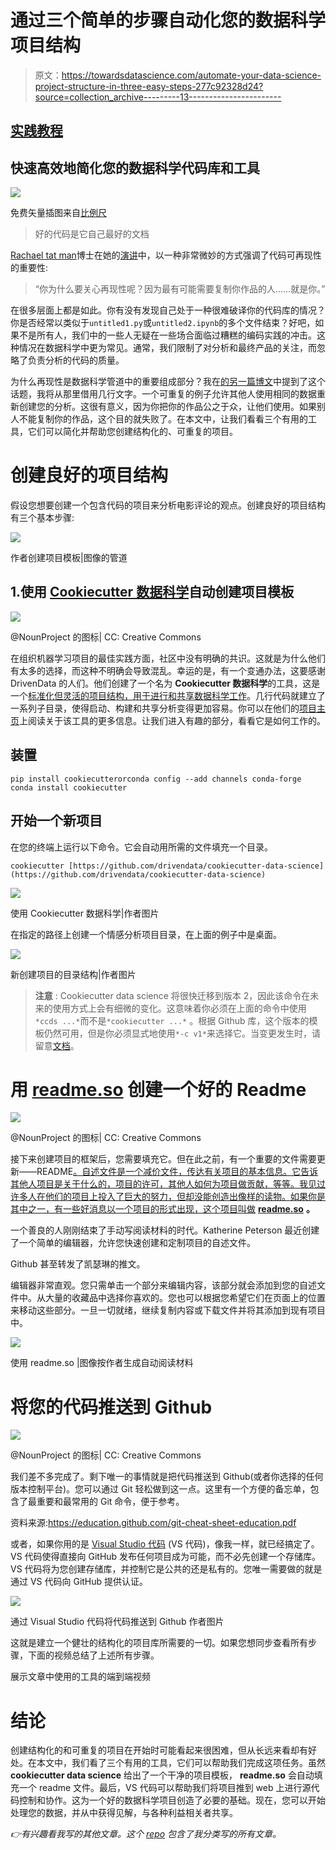 # 通过三个简单的步骤自动化您的数据科学项目结构

> 原文：<https://towardsdatascience.com/automate-your-data-science-project-structure-in-three-easy-steps-277c92328d24?source=collection_archive---------13----------------------->

## [实践教程](https://towardsdatascience.com/tagged/hands-on-tutorials)

## 快速高效地简化您的数据科学代码库和工具

![](img/365fc65144e127440174c6f50568c95f.png)

免费矢量插图来自[比例尺](https://2.flexiple.com/scale/all-illustrations?search=code&gender-option-field=Female%7CMale%7CBoth)

> 好的代码是它自己最好的文档

[Rachael tat man](https://twitter.com/rctatman?ref_src=twsrc%5Egoogle%7Ctwcamp%5Eserp%7Ctwgr%5Eauthor)博士在她的[演讲](http://www.rctatman.com/files/Tatman_2018_ReproducibleML.pdf)中，以一种非常微妙的方式强调了代码可再现性的重要性:

> “你为什么要关心再现性呢？因为最有可能需要复制你作品的人……就是你。”

在很多层面上都是如此。你有没有发现自己处于一种很难破译你的代码库的情况？你是否经常以类似于`untitled1.py`或`untitled2.ipynb`的多个文件结束？好吧，如果不是所有人，我们中的一些人无疑在一些场合面临过糟糕的编码实践的冲击。这种情况在数据科学中更为常见。通常，我们限制了对分析和最终产品的关注，而忽略了负责分析的代码的质量。

为什么再现性是数据科学管道中的重要组成部分？我在[的另一篇博文](/getting-more-out-of-your-kaggle-notebooks-fb2530ece942?sk=99d718e3b75d8de58e4c1fb23cdc09c4)中提到了这个话题，我将从那里借用几行文字。一个可重复的例子允许其他人使用相同的数据重新创建您的分析。这很有意义，因为你把你的作品公之于众，让他们使用。如果别人不能复制你的作品，这个目的就失败了。在本文中，让我们看看三个有用的工具，它们可以简化并帮助您创建结构化的、可重复的项目。

# 创建良好的项目结构

假设您想要创建一个包含代码的项目来分析电影评论的观点。创建良好的项目结构有三个基本步骤:

![](img/537f1ccc3ab47bc93aca844149a0c537.png)

作者创建项目模板|图像的管道

## 1.使用 [Cookiecutter 数据科学](https://github.com/drivendata/cookiecutter-data-science)自动创建项目模板

![](img/6d395773ebd9907338a54d4398b748ae.png)

@NounProject 的图标| CC: Creative Commons

在组织机器学习项目的最佳实践方面，社区中没有明确的共识。这就是为什么他们有太多的选择，而这种不明确会导致混乱。幸运的是，有一个变通办法，这要感谢 DrivenData 的人们。他们创建了一个名为 **Cookiecutter 数据科学**的工具，这是一个[标准化但灵活的项目结构，用于进行和共享数据科学工作](https://github.com/drivendata/cookiecutter-data-science)。几行代码就建立了一系列子目录，使得启动、构建和共享分析变得更加容易。你可以在他们的[项目主页](http://drivendata.github.io/cookiecutter-data-science/)上阅读关于该工具的更多信息。让我们进入有趣的部分，看看它是如何工作的。

## 装置

```
pip install cookiecutterorconda config --add channels conda-forge
conda install cookiecutter
```

## 开始一个新项目

在您的终端上运行以下命令。它会自动用所需的文件填充一个目录。

```
cookiecutter [https://github.com/drivendata/cookiecutter-data-science](https://github.com/drivendata/cookiecutter-data-science)
```

![](img/abf713bf2a74c89866c65eafdee391e7.png)

使用 Cookiecutter 数据科学|作者图片

在指定的路径上创建一个情感分析项目目录，在上面的例子中是桌面。

![](img/40c270c2314f1e1e3bbb507992ceef3e.png)

新创建项目的目录结构|作者图片

> **注意** : Cookiecutter data science 将很快迁移到版本 2，因此该命令在未来的使用方式上会有细微的变化。这意味着你必须在上面的命令中使用`*ccds ...*`而不是`*cookiecutter ...*` 。根据 Github 库，这个版本的模板仍然可用，但是你必须显式地使用`*-c v1*`来选择它。当变更发生时，请留意[文档](https://github.com/drivendata/cookiecutter-data-science#new-version-of-cookiecutter-data-science)。

# 用 [readme.so](https://readme.so/) 创建一个好的 Readme

![](img/e33330bf780ba5441ed0651689980604.png)

@NounProject 的图标| CC: Creative Commons

接下来创建项目的框架后，您需要填充它。但在此之前，有一个重要的文件需要更新——README[。自述文件是一个减价文件，传达有关项目的基本信息。它告诉其他人项目是关于什么的，项目的许可，其他人如何为项目做贡献，等等。我见过许多人在他们的项目上投入了巨大的努力，但却没能创造出像样的读物。如果你是其中之一，有一些好消息以一个项目的形式出现，这个项目叫做](https://docs.github.com/en/github/creating-cloning-and-archiving-repositories/creating-a-repository-on-github/about-readmes) [**readme.so**](https://readme.so/) **。**

一个善良的人刚刚结束了手动写阅读材料的时代。Katherine Peterson 最近创建了一个简单的编辑器，允许您快速创建和定制项目的自述文件。

Github 甚至转发了凯瑟琳的推文。

编辑器非常直观。您只需单击一个部分来编辑内容，该部分就会添加到您的自述文件中。从大量的收藏品中选择你喜欢的。您也可以根据您希望它们在页面上的位置来移动这些部分。一旦一切就绪，继续复制内容或下载文件并将其添加到现有项目中。

![](img/bfdabf09fc5fc64625b083f10735a092.png)

使用 readme.so |图像按作者生成自动阅读材料

# 将您的代码推送到 Github

![](img/4d9f1036166b3a890b94ea934ba5b741.png)

@NounProject 的图标| CC: Creative Commons

我们差不多完成了。剩下唯一的事情就是把代码推送到 Github(或者你选择的任何版本控制平台)。您可以通过 Git 轻松做到这一点。这里有一个方便的备忘单，包含了最重要和最常用的 Git 命令，便于参考。

资料来源:https://education.github.com/git-cheat-sheet-education.pdf

或者，如果你用的是 [Visual Studio 代码](https://code.visualstudio.com/) (VS 代码)，像我一样，就已经搞定了。VS 代码使得直接向 GitHub 发布任何项目成为可能，而不必先创建一个存储库。VS 代码将为您创建存储库，并控制它是公共的还是私有的。您唯一需要做的就是通过 VS 代码向 GitHub 提供认证。

![](img/b7769881170cf398acb01343482fce62.png)

通过 Visual Studio 代码将代码推送到 Github 作者图片

这就是建立一个健壮的结构化的项目库所需要的一切。如果您想同步查看所有步骤，下面的视频总结了上述所有步骤。

展示文章中使用的工具的端到端视频

# 结论

创建结构化的和可重复的项目在开始时可能看起来很困难，但从长远来看却有好处。在本文中，我们看了三个有用的工具，它们可以帮助我们完成这项任务。虽然 **cookiecutter data science** 给出了一个干净的项目模板， **readme.so** 会自动填充一个 readme 文件。最后，VS 代码可以帮助我们将项目推到 web 上进行源代码控制和协作。这为一个好的数据科学项目创造了必要的基础。现在，您可以开始处理您的数据，并从中获得见解，与各种利益相关者共享。

*👉有兴趣看我写的其他文章。这个* [*repo*](https://github.com/parulnith/Data-Science-Articles/blob/main/README.md) *包含了我分类写的所有文章。*